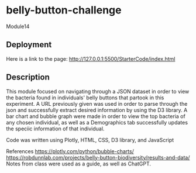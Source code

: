 # belly-button-challenge
Module14

## Deployment
Here is a link to the page: http://127.0.0.1:5500/StarterCode/index.html

## Description
This module focused on navigating through a JSON dataset in order to view the bacteria found in individuals' belly buttons that partook in this experiment. A URL previously given was used in order to parse through the json and successfully extract desired information by using the D3 library. A bar chart and bubble graph were made in order to view the top bacteria of any chosen individual, as well as a Demographics tab successfully updates the speciic information of that individual.

Code was written using Plotly, HTML, CSS, D3 library, and JavaScript

References
https://plotly.com/python/bubble-charts/
https://robdunnlab.com/projects/belly-button-biodiversity/results-and-data/
Notes from class were used as a guide, as well as ChatGPT.

